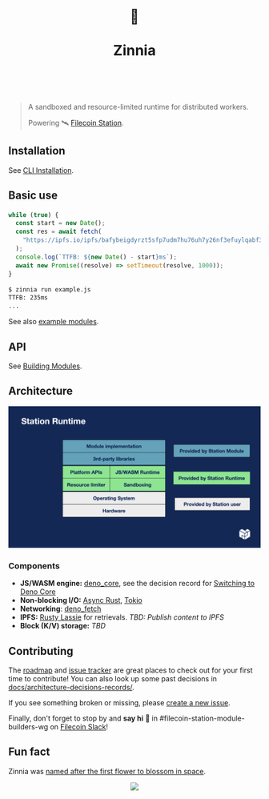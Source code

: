 <h1 align="center">
	<br>
	 🌼
	<br>
	<br>
	Zinnia
	<br>
	<br>
	<br>
</h1>

> A sandboxed and resource-limited runtime for distributed workers.
>
> Powering 🛰️ [Filecoin Station](https://github.com/filecoin-station/filecoin-station).

## Installation

See [CLI Installation](./cli/README.md#installation).

## Basic use

```js
while (true) {
  const start = new Date();
  const res = await fetch(
    "https://ipfs.io/ipfs/bafybeigdyrzt5sfp7udm7hu76uh7y26nf3efuylqabf3oclgtqy55fbzdi/",
  );
  console.log(`TTFB: ${new Date() - start}ms`);
  await new Promise((resolve) => setTimeout(resolve, 1000));
}
```

```bash
$ zinnia run example.js
TTFB: 235ms
...
```

See also [example modules](./examples).

## API

See [Building Modules](./docs/building-modules.md).

## Architecture

![](./docs/images/runtime-diagram.png)

### Components

- **JS/WASM engine:** [deno_core](https://crates.io/crates/deno_core), see the decision record for
  [Switching to Deno Core](docs/architecture-decision-records/2023-01-switching-to-deno-core.md)
- **Non-blocking I/O:** [Async Rust](https://rust-lang.github.io/async-book/),
  [Tokio](https://tokio.rs)
- **Networking**: [deno_fetch](https://crates.io/crates/deno_fetch)
- **IPFS:** [Rusty Lassie](https://github.com/filecoin-station/rusty-lassie) for retrievals. _TBD:
  Publish content to IPFS_
- **Block (K/V) storage:** _TBD_

## Contributing

The [roadmap](https://www.notion.so/pl-strflt/Zinnia-Roadmap-b849d322502f4c079525cd8cc887df02) and
[issue tracker](https://github.com/filecoin-station/zinnia/issues) are great places to check out for
your first time to contribute! You can also look up some past decisions in
[docs/architecture-decisions-records/](docs/architecture-decision-records/).

If you see something broken or missing, please
[create a new issue](https://github.com/filecoin-station/zinnia/issues/new).

Finally, don't forget to stop by and **say hi** :wave: in #filecoin-station-module-builders-wg on
[Filecoin Slack](https://filecoin.io/slack)!

## Fun fact

Zinnia was
[named after the first flower to blossom in space](https://www.nasa.gov/image-feature/first-flower-grown-in-space-stations-veggie-facility).

<div align="center">
  <img src="https://s.yimg.com/uu/api/res/1.2/WtLPXqGgiUashZzP.J4drw--~B/Zmk9ZmlsbDtoPTU4Mzt3PTg3NTthcHBpZD15dGFjaHlvbg--/https://o.aolcdn.com/hss/storage/midas/229be0287167454b558989b2e29221d8/203272974/zinnias-success.jpg.cf.jpg" width="50%" />
  <br>
	<br>
</div>
